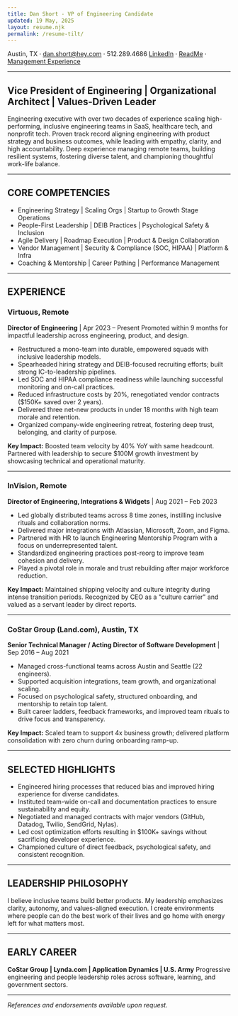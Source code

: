 ```yaml
---
title: Dan Short - VP of Engineering Candidate
updated: 19 May, 2025
layout: resume.njk
permalink: /resume-tilt/
---
```



Austin, TX · dan.short@hey.com · 512.289.4686
[LinkedIn](https://linkedin.com/in/danshort) · [ReadMe](https://readme.dansshorts.com) · [Management Experience](https://readme.dansshorts.com/management)

---

## Vice President of Engineering | Organizational Architect | Values-Driven Leader

Engineering executive with over two decades of experience scaling high-performing, inclusive engineering teams in SaaS, healthcare tech, and nonprofit tech. Proven track record aligning engineering with product strategy and business outcomes, while leading with empathy, clarity, and high accountability. Deep experience managing remote teams, building resilient systems, fostering diverse talent, and championing thoughtful work-life balance.

---

## CORE COMPETENCIES
- Engineering Strategy | Scaling Orgs | Startup to Growth Stage Operations
- People-First Leadership | DEIB Practices | Psychological Safety & Inclusion
- Agile Delivery | Roadmap Execution | Product & Design Collaboration
- Vendor Management | Security & Compliance (SOC, HIPAA) | Platform & Infra
- Coaching & Mentorship | Career Pathing | Performance Management

---

## EXPERIENCE

### Virtuous, Remote
**Director of Engineering** | Apr 2023 – Present
Promoted within 9 months for impactful leadership across engineering, product, and design.
- Restructured a mono-team into durable, empowered squads with inclusive leadership models.
- Spearheaded hiring strategy and DEIB-focused recruiting efforts; built strong IC-to-leadership pipelines.
- Led SOC and HIPAA compliance readiness while launching successful monitoring and on-call practices.
- Reduced infrastructure costs by 20%, renegotiated vendor contracts ($150K+ saved over 2 years).
- Delivered three net-new products in under 18 months with high team morale and retention.
- Organized company-wide engineering retreat, fostering deep trust, belonging, and clarity of purpose.

**Key Impact:** Boosted team velocity by 40% YoY with same headcount. Partnered with leadership to secure $100M growth investment by showcasing technical and operational maturity.

---

### InVision, Remote
**Director of Engineering, Integrations & Widgets** | Aug 2021 – Feb 2023

- Led globally distributed teams across 8 time zones, instilling inclusive rituals and collaboration norms.
- Delivered major integrations with Atlassian, Microsoft, Zoom, and Figma.
- Partnered with HR to launch Engineering Mentorship Program with a focus on underrepresented talent.
- Standardized engineering practices post-reorg to improve team cohesion and delivery.
- Played a pivotal role in morale and trust rebuilding after major workforce reduction.

**Key Impact:** Maintained shipping velocity and culture integrity during intense transition periods. Recognized by CEO as a "culture carrier" and valued as a servant leader by direct reports.

---

### CoStar Group (Land.com), Austin, TX
**Senior Technical Manager / Acting Director of Software Development** | Sep 2016 – Aug 2021

- Managed cross-functional teams across Austin and Seattle (22 engineers).
- Supported acquisition integrations, team growth, and organizational scaling.
- Focused on psychological safety, structured onboarding, and mentorship to retain top talent.
- Built career ladders, feedback frameworks, and improved team rituals to drive focus and transparency.

**Key Impact:** Scaled team to support 4x business growth; delivered platform consolidation with zero churn during onboarding ramp-up.

---

## SELECTED HIGHLIGHTS
- Engineered hiring processes that reduced bias and improved hiring experience for diverse candidates.
- Instituted team-wide on-call and documentation practices to ensure sustainability and equity.
- Negotiated and managed contracts with major vendors (GitHub, Datadog, Twilio, SendGrid, Nylas).
- Led cost optimization efforts resulting in $100K+ savings without sacrificing developer experience.
- Championed culture of direct feedback, psychological safety, and consistent recognition.

---

## LEADERSHIP PHILOSOPHY
I believe inclusive teams build better products. My leadership emphasizes clarity, autonomy, and values-aligned execution. I create environments where people can do the best work of their lives and go home with energy left for what matters most.

---

## EARLY CAREER
**CoStar Group | Lynda.com | Application Dynamics | U.S. Army**
Progressive engineering and people leadership roles across software, learning, and government sectors.

---

*References and endorsements available upon request.*
